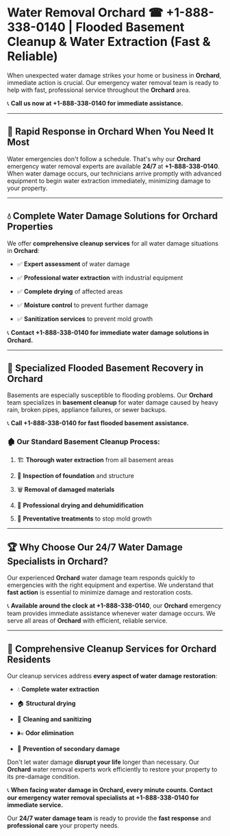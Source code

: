 # Water Removal Orchard ☎ +1-888-338-0140 | Flooded Basement Cleanup & Water Extraction (Fast & Reliable)

When unexpected water damage strikes your home or business in **Orchard**, immediate action is crucial. Our emergency water removal team is ready to help with fast, professional service throughout the **Orchard** area. 

📞 **Call us now at +1-888-338-0140 for immediate assistance.**
---
## 🚀 Rapid Response in Orchard When You Need It Most
Water emergencies don't follow a schedule. That's why our **Orchard** emergency water removal experts are available **24/7** at **+1-888-338-0140**. When water damage occurs, our technicians arrive promptly with advanced equipment to begin water extraction immediately, minimizing damage to your property.
---
## 💧 Complete Water Damage Solutions for Orchard Properties
We offer **comprehensive cleanup services** for all water damage situations in **Orchard**:
- ✅ **Expert assessment** of water damage  
- ✅ **Professional water extraction** with industrial equipment  
- ✅ **Complete drying** of affected areas  
- ✅ **Moisture control** to prevent further damage  
- ✅ **Sanitization services** to prevent mold growth  
📞 **Contact +1-888-338-0140 for immediate water damage solutions in Orchard.**
---
## 🌊 Specialized Flooded Basement Recovery in Orchard
Basements are especially susceptible to flooding problems. Our **Orchard** team specializes in **basement cleanup** for water damage caused by heavy rain, broken pipes, appliance failures, or sewer backups. 
📞 **Call +1-888-338-0140 for fast flooded basement assistance.**
### 🏚️ Our Standard Basement Cleanup Process:
1. 🏗️ **Thorough water extraction** from all basement areas  
2. 🔎 **Inspection of foundation** and structure  
3. 🗑️ **Removal of damaged materials**  
4. 💨 **Professional drying and dehumidification**  
5. 🚫 **Preventative treatments** to stop mold growth  
---
## 🏆 Why Choose Our 24/7 Water Damage Specialists in Orchard?
Our experienced **Orchard** water damage team responds quickly to emergencies with the right equipment and expertise. We understand that **fast action** is essential to minimize damage and restoration costs.
📞 **Available around the clock at +1-888-338-0140**, our **Orchard** emergency team provides immediate assistance whenever water damage occurs. We serve all areas of **Orchard** with efficient, reliable service.
---
## 🧹 Comprehensive Cleanup Services for Orchard Residents
Our cleanup services address **every aspect of water damage restoration**:
- 💧 **Complete water extraction**  
- 🏠 **Structural drying**  
- 🧼 **Cleaning and sanitizing**  
- 🌬️ **Odor elimination**  
- 🚫 **Prevention of secondary damage**  
Don't let water damage **disrupt your life** longer than necessary. Our **Orchard** water removal experts work efficiently to restore your property to its pre-damage condition.
📞 **When facing water damage in Orchard, every minute counts. Contact our emergency water removal specialists at +1-888-338-0140 for immediate service.**
Our **24/7 water damage team** is ready to provide the **fast response** and **professional care** your property needs.
